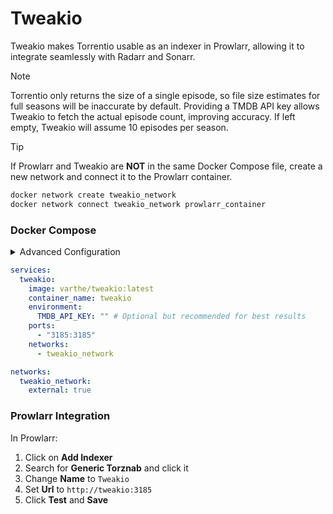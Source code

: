 # Tweakio

Tweakio makes Torrentio usable as an indexer in Prowlarr, allowing it to integrate seamlessly with Radarr and Sonarr.

> [!NOTE]
> Torrentio only returns the size of a single episode, so file size estimates for full seasons will be inaccurate by default. Providing a TMDB API key allows Tweakio to fetch the actual episode count, improving accuracy. If left empty, Tweakio will assume 10 episodes per season.

> [!TIP]
> If Prowlarr and Tweakio are **NOT** in the same Docker Compose file, create a new network and connect it to the Prowlarr container.
>
> ```bash
> docker network create tweakio_network
> docker network connect tweakio_network prowlarr_container
> ```

### Docker Compose

<details>
<summary>Advanced Configuration</summary>
These environment variables add optional overrides:

- **`TMDB_API_KEY`**  
  Used to fetch accurate episode counts from TMDB.  
  If unset, Tweakio assumes 10 episodes per season for size estimates.  
  Default: _(empty)_

- **`TMDB_CACHE_SIZE`**  
  Max number of episode count results to cache from TMDB.  
  Default: `1000`

- **`TORRENTIO_BASE_URL`**  
  Overrides the base URL used for Torrentio requests.  
  Default: `https://torrentio.strem.fun/`

- **`TORRENTIO_OPTIONS`**  
   Overrides providers and filtering options used by Torrentio.
  Default:
  ```
  providers=yts,eztv,rarbg,1337x,thepiratebay,kickasstorrents,
  torrentgalaxy,magnetdl,horriblesubs,nyaasi,tokyotosho,anidex
  |sort=qualitysize|qualityfilter=scr,cam
  ```
  <br>
  </details>

```yaml
services:
  tweakio:
    image: varthe/tweakio:latest
    container_name: tweakio
    environment:
      TMDB_API_KEY: "" # Optional but recommended for best results
    ports:
      - "3185:3185"
    networks:
      - tweakio_network

networks:
  tweakio_network:
    external: true
```

### Prowlarr Integration

In Prowlarr:

1. Click on **Add Indexer**
2. Search for **Generic Torznab** and click it
3. Change **Name** to `Tweakio`
4. Set **Url** to `http://tweakio:3185`
5. Click **Test** and **Save**
